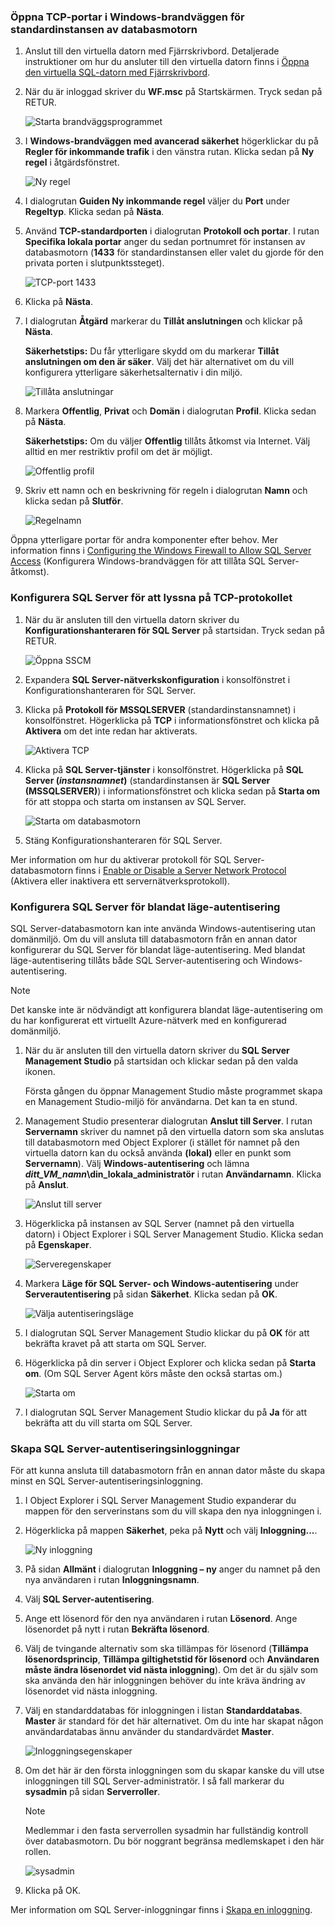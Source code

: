 ### Öppna TCP-portar i Windows-brandväggen för standardinstansen av databasmotorn
<a id="open-tcp-ports-in-the-windows-firewall-for-the-default-instance-of-the-database-engine" class="xliff"></a>
1. Anslut till den virtuella datorn med Fjärrskrivbord. Detaljerade instruktioner om hur du ansluter till den virtuella datorn finns i [Öppna den virtuella SQL-datorn med Fjärrskrivbord](../articles/virtual-machines/windows/sql/virtual-machines-windows-portal-sql-server-provision.md#open-the-vm-with-remote-desktop).
2. När du är inloggad skriver du **WF.msc** på Startskärmen. Tryck sedan på RETUR.
   
    ![Starta brandväggsprogrammet](./media/virtual-machines-sql-server-connection-steps/12Open-WF.png)
3. I **Windows-brandväggen med avancerad säkerhet** högerklickar du på **Regler för inkommande trafik** i den vänstra rutan. Klicka sedan på **Ny regel** i åtgärdsfönstret.
   
    ![Ny regel](./media/virtual-machines-sql-server-connection-steps/13New-FW-Rule.png)
4. I dialogrutan **Guiden Ny inkommande regel** väljer du **Port** under **Regeltyp**. Klicka sedan på **Nästa**.
5. Använd **TCP-standardporten** i dialogrutan **Protokoll och portar**. I rutan **Specifika lokala portar** anger du sedan portnumret för instansen av databasmotorn (**1433** för standardinstansen eller valet du gjorde för den privata porten i slutpunktssteget).
   
    ![TCP-port 1433](./media/virtual-machines-sql-server-connection-steps/14Port-1433.png)
6. Klicka på **Nästa**.
7. I dialogrutan **Åtgärd** markerar du **Tillåt anslutningen** och klickar på **Nästa**.
   
    **Säkerhetstips:** Du får ytterligare skydd om du markerar **Tillåt anslutningen om den är säker**. Välj det här alternativet om du vill konfigurera ytterligare säkerhetsalternativ i din miljö.
   
    ![Tillåta anslutningar](./media/virtual-machines-sql-server-connection-steps/15Allow-Connection.png)
8. Markera **Offentlig**, **Privat** och **Domän** i dialogrutan **Profil**. Klicka sedan på **Nästa**.
   
    **Säkerhetstips:**  Om du väljer **Offentlig** tillåts åtkomst via Internet. Välj alltid en mer restriktiv profil om det är möjligt.
   
    ![Offentlig profil](./media/virtual-machines-sql-server-connection-steps/16Public-Private-Domain-Profile.png)
9. Skriv ett namn och en beskrivning för regeln i dialogrutan **Namn** och klicka sedan på **Slutför**.
   
    ![Regelnamn](./media/virtual-machines-sql-server-connection-steps/17Rule-Name.png)

Öppna ytterligare portar för andra komponenter efter behov. Mer information finns i [Configuring the Windows Firewall to Allow SQL Server Access](http://msdn.microsoft.com/library/cc646023.aspx) (Konfigurera Windows-brandväggen för att tillåta SQL Server-åtkomst).

### Konfigurera SQL Server för att lyssna på TCP-protokollet
<a id="configure-sql-server-to-listen-on-the-tcp-protocol" class="xliff"></a>
1. När du är ansluten till den virtuella datorn skriver du **Konfigurationshanteraren för SQL Server**  på startsidan. Tryck sedan på RETUR.
   
    ![Öppna SSCM](./media/virtual-machines-sql-server-connection-steps/9Click-SSCM.png)
2. Expandera **SQL Server-nätverkskonfiguration** i konsolfönstret i Konfigurationshanteraren för SQL Server.
3. Klicka på **Protokoll för MSSQLSERVER** (standardinstansnamnet) i konsolfönstret. Högerklicka på **TCP** i informationsfönstret och klicka på **Aktivera** om det inte redan har aktiverats.
   
    ![Aktivera TCP](./media/virtual-machines-sql-server-connection-steps/10Enable-TCP.png)
4. Klicka på **SQL Server-tjänster** i konsolfönstret. Högerklicka på **SQL Server (*instansnamnet*)** (standardinstansen är **SQL Server (MSSQLSERVER)**) i informationsfönstret och klicka sedan på **Starta om** för att stoppa och starta om instansen av SQL Server.
   
    ![Starta om databasmotorn](./media/virtual-machines-sql-server-connection-steps/11Restart.png)
5. Stäng Konfigurationshanteraren för SQL Server.

Mer information om hur du aktiverar protokoll för SQL Server-databasmotorn finns i [Enable or Disable a Server Network Protocol](http://msdn.microsoft.com/library/ms191294.aspx) (Aktivera eller inaktivera ett servernätverksprotokoll).

### Konfigurera SQL Server för blandat läge-autentisering
<a id="configure-sql-server-for-mixed-mode-authentication" class="xliff"></a>
SQL Server-databasmotorn kan inte använda Windows-autentisering utan domänmiljö. Om du vill ansluta till databasmotorn från en annan dator konfigurerar du SQL Server för blandat läge-autentisering. Med blandat läge-autentisering tillåts både SQL Server-autentisering och Windows-autentisering.

> [!NOTE]
> Det kanske inte är nödvändigt att konfigurera blandat läge-autentisering om du har konfigurerat ett virtuellt Azure-nätverk med en konfigurerad domänmiljö.
> 
> 

1. När du är ansluten till den virtuella datorn skriver du **SQL Server Management Studio** på startsidan och klickar sedan på den valda ikonen.
   
    Första gången du öppnar Management Studio måste programmet skapa en Management Studio-miljö för användarna. Det kan ta en stund.
2. Management Studio presenterar dialogrutan **Anslut till Server**. I rutan **Servernamn** skriver du namnet på den virtuella datorn som ska anslutas till databasmotorn med Object Explorer (i stället för namnet på den virtuella datorn kan du också använda **(lokal)** eller en punkt som **Servernamn**). Välj **Windows-autentisering** och lämna ***ditt_VM_namn*\din_lokala_administratör** i rutan **Användarnamn**. Klicka på **Anslut**.
   
    ![Anslut till server](./media/virtual-machines-sql-server-connection-steps/19Connect-to-Server.png)
3. Högerklicka på instansen av SQL Server (namnet på den virtuella datorn) i Object Explorer i SQL Server Management Studio. Klicka sedan på **Egenskaper**.
   
    ![Serveregenskaper](./media/virtual-machines-sql-server-connection-steps/20Server-Properties.png)
4. Markera **Läge för SQL Server- och Windows-autentisering** under **Serverautentisering** på sidan **Säkerhet**. Klicka sedan på **OK**.
   
    ![Välja autentiseringsläge](./media/virtual-machines-sql-server-connection-steps/21Mixed-Mode.png)
5. I dialogrutan SQL Server Management Studio klickar du på **OK** för att bekräfta kravet på att starta om SQL Server.
6. Högerklicka på din server i Object Explorer och klicka sedan på **Starta om**. (Om SQL Server Agent körs måste den också startas om.)
   
    ![Starta om](./media/virtual-machines-sql-server-connection-steps/22Restart2.png)
7. I dialogrutan SQL Server Management Studio klickar du på **Ja** för att bekräfta att du vill starta om SQL Server.

### Skapa SQL Server-autentiseringsinloggningar
<a id="create-sql-server-authentication-logins" class="xliff"></a>
För att kunna ansluta till databasmotorn från en annan dator måste du skapa minst en SQL Server-autentiseringsinloggning.

1. I Object Explorer i SQL Server Management Studio expanderar du mappen för den serverinstans som du vill skapa den nya inloggningen i.
2. Högerklicka på mappen **Säkerhet**, peka på **Nytt** och välj **Inloggning...**.
   
    ![Ny inloggning](./media/virtual-machines-sql-server-connection-steps/23New-Login.png)
3. På sidan **Allmänt** i dialogrutan **Inloggning – ny** anger du namnet på den nya användaren i rutan **Inloggningsnamn**.
4. Välj **SQL Server-autentisering**.
5. Ange ett lösenord för den nya användaren i rutan **Lösenord**. Ange lösenordet på nytt i rutan **Bekräfta lösenord**.
6. Välj de tvingande alternativ som ska tillämpas för lösenord (**Tillämpa lösenordsprincip**, **Tillämpa giltighetstid för lösenord** och **Användaren måste ändra lösenordet vid nästa inloggning**). Om det är du själv som ska använda den här inloggningen behöver du inte kräva ändring av lösenordet vid nästa inloggning.
7. Välj en standarddatabas för inloggningen i listan **Standarddatabas**. **Master** är standard för det här alternativet. Om du inte har skapat någon användardatabas ännu använder du standardvärdet **Master**.
   
    ![Inloggningsegenskaper](./media/virtual-machines-sql-server-connection-steps/24Test-Login.png)
8. Om det här är den första inloggningen som du skapar kanske du vill utse inloggningen till SQL Server-administratör. I så fall markerar du **sysadmin** på sidan **Serverroller**.
   
   > [!NOTE]
   > Medlemmar i den fasta serverrollen sysadmin har fullständig kontroll över databasmotorn. Du bör noggrant begränsa medlemskapet i den här rollen.
   > 
   > 
   
   ![sysadmin](./media/virtual-machines-sql-server-connection-steps/25sysadmin.png)
9. Klicka på OK.

Mer information om SQL Server-inloggningar finns i [Skapa en inloggning](http://msdn.microsoft.com/library/aa337562.aspx).

